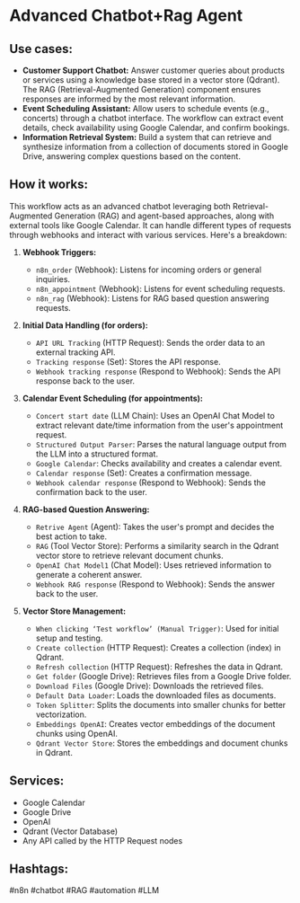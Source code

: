 # Advanced Chatbot+Rag Agent

## Use cases:

- **Customer Support Chatbot:**  Answer customer queries about products or services using a knowledge base stored in a vector store (Qdrant). The RAG (Retrieval-Augmented Generation) component ensures responses are informed by the most relevant information.
- **Event Scheduling Assistant:** Allow users to schedule events (e.g., concerts) through a chatbot interface. The workflow can extract event details, check availability using Google Calendar, and confirm bookings.
- **Information Retrieval System:** Build a system that can retrieve and synthesize information from a collection of documents stored in Google Drive, answering complex questions based on the content.

## How it works:

This workflow acts as an advanced chatbot leveraging both Retrieval-Augmented Generation (RAG) and agent-based approaches, along with external tools like Google Calendar.  It can handle different types of requests through webhooks and interact with various services. Here's a breakdown:

1.  **Webhook Triggers:**
    *   `n8n_order` (Webhook): Listens for incoming orders or general inquiries.
    *   `n8n_appointment` (Webhook):  Listens for event scheduling requests.
    *   `n8n_rag` (Webhook): Listens for RAG based question answering requests.

2.  **Initial Data Handling (for orders):**
    *   `API URL Tracking` (HTTP Request): Sends the order data to an external tracking API.
    *   `Tracking response` (Set): Stores the API response.
    *   `Webhook tracking response` (Respond to Webhook): Sends the API response back to the user.

3.  **Calendar Event Scheduling (for appointments):**
    *   `Concert start date` (LLM Chain): Uses an OpenAI Chat Model to extract relevant date/time information from the user's appointment request.
    *   `Structured Output Parser`: Parses the natural language output from the LLM into a structured format.
    *   `Google Calendar`: Checks availability and creates a calendar event.
    *   `Calendar response` (Set): Creates a confirmation message.
    *   `Webhook calendar response` (Respond to Webhook): Sends the confirmation back to the user.

4.  **RAG-based Question Answering:**
    *   `Retrive Agent` (Agent): Takes the user's prompt and decides the best action to take.
    *   `RAG` (Tool Vector Store): Performs a similarity search in the Qdrant vector store to retrieve relevant document chunks.
    *   `OpenAI Chat Model1` (Chat Model): Uses retrieved information to generate a coherent answer.
    *   `Webhook RAG response` (Respond to Webhook): Sends the answer back to the user.

5.  **Vector Store Management:**
    *   `When clicking ‘Test workflow’ (Manual Trigger)`: Used for initial setup and testing.
    *   `Create collection` (HTTP Request): Creates a collection (index) in Qdrant.
    *   `Refresh collection` (HTTP Request): Refreshes the data in Qdrant.
    *   `Get folder` (Google Drive): Retrieves files from a Google Drive folder.
    *   `Download Files` (Google Drive): Downloads the retrieved files.
    *   `Default Data Loader`: Loads the downloaded files as documents.
    *   `Token Splitter`: Splits the documents into smaller chunks for better vectorization.
    *   `Embeddings OpenAI`: Creates vector embeddings of the document chunks using OpenAI.
    *   `Qdrant Vector Store`: Stores the embeddings and document chunks in Qdrant.

## Services:

-   Google Calendar
-   Google Drive
-   OpenAI
-   Qdrant (Vector Database)
-   Any API called by the HTTP Request nodes

## Hashtags:

#n8n #chatbot #RAG #automation #LLM
